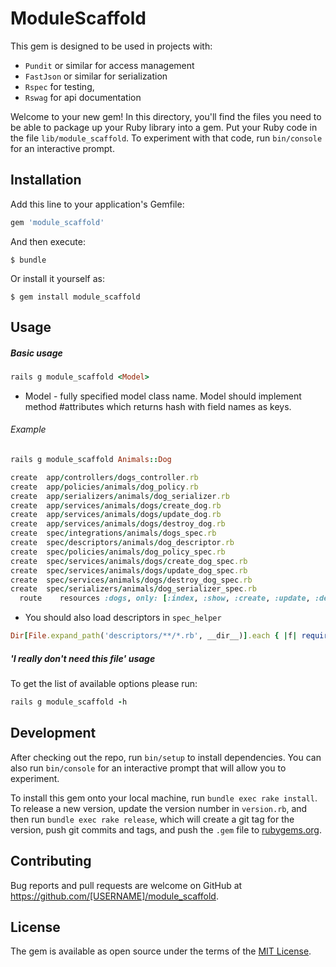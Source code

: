 # ModuleScaffold

This gem is designed to be used in projects with:
 * `Pundit` or similar for access management
 * `FastJson` or similar for serialization
 * `Rspec` for testing,
 * `Rswag` for api documentation

Welcome to your new gem! In this directory, you'll find the files you need to be able to package up your Ruby library into a gem. Put your Ruby code in the file `lib/module_scaffold`. To experiment with that code, run `bin/console` for an interactive prompt.



## Installation

Add this line to your application's Gemfile:

```ruby
gem 'module_scaffold'
```

And then execute:

    $ bundle

Or install it yourself as:

    $ gem install module_scaffold

## Usage

##### Basic usage

```ruby
rails g module_scaffold <Model>
```
* Model - fully specified model class name. Model should implement method #attributes which returns hash with field names as keys.

###### Example

```ruby
rails g module_scaffold Animals::Dog
```

```ruby
create  app/controllers/dogs_controller.rb
create  app/policies/animals/dog_policy.rb
create  app/serializers/animals/dog_serializer.rb
create  app/services/animals/dogs/create_dog.rb
create  app/services/animals/dogs/update_dog.rb
create  app/services/animals/dogs/destroy_dog.rb
create  spec/integrations/animals/dogs_spec.rb
create  spec/descriptors/animals/dog_descriptor.rb
create  spec/policies/animals/dog_policy_spec.rb
create  spec/services/animals/dogs/create_dog_spec.rb
create  spec/services/animals/dogs/update_dog_spec.rb
create  spec/services/animals/dogs/destroy_dog_spec.rb
create  spec/serializers/animals/dog_serializer_spec.rb
  route    resources :dogs, only: [:index, :show, :create, :update, :destroy]
 ```

* You should also load descriptors in `spec_helper`
```ruby
Dir[File.expand_path('descriptors/**/*.rb', __dir__)].each { |f| require f }
```

##### 'I really don't need this file' usage

To get the list of available options please run:

```ruby
rails g module_scaffold -h
```

## Development

After checking out the repo, run `bin/setup` to install dependencies. You can also run `bin/console` for an interactive prompt that will allow you to experiment.

To install this gem onto your local machine, run `bundle exec rake install`. To release a new version, update the version number in `version.rb`, and then run `bundle exec rake release`, which will create a git tag for the version, push git commits and tags, and push the `.gem` file to [rubygems.org](https://rubygems.org).

## Contributing

Bug reports and pull requests are welcome on GitHub at https://github.com/[USERNAME]/module_scaffold.

## License

The gem is available as open source under the terms of the [MIT License](https://opensource.org/licenses/MIT).

